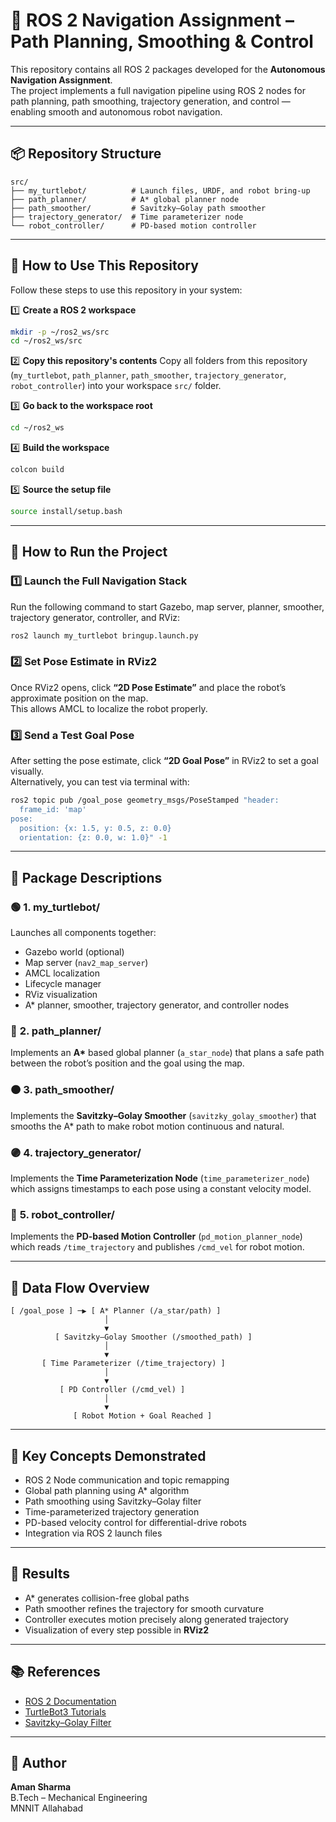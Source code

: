 # 🦾 ROS 2 Navigation Assignment – Path Planning, Smoothing & Control

This repository contains all ROS 2 packages developed for the **Autonomous Navigation Assignment**.  
The project implements a full navigation pipeline using ROS 2 nodes for path planning, path smoothing, trajectory generation, and control — enabling smooth and autonomous robot navigation.

---

## 📦 Repository Structure

```
src/
├── my_turtlebot/          # Launch files, URDF, and robot bring-up
├── path_planner/          # A* global planner node
├── path_smoother/         # Savitzky–Golay path smoother
├── trajectory_generator/  # Time parameterizer node
└── robot_controller/      # PD-based motion controller
```

---

## 🧰 How to Use This Repository

Follow these steps to use this repository in your system:

1️⃣ **Create a ROS 2 workspace**
```bash
mkdir -p ~/ros2_ws/src
cd ~/ros2_ws/src
```

2️⃣ **Copy this repository's contents**
Copy all folders from this repository (`my_turtlebot`, `path_planner`, `path_smoother`, `trajectory_generator`, `robot_controller`) into your workspace `src/` folder.

3️⃣ **Go back to the workspace root**
```bash
cd ~/ros2_ws
```

4️⃣ **Build the workspace**
```bash
colcon build
```

5️⃣ **Source the setup file**
```bash
source install/setup.bash
```

---

## 🚀 How to Run the Project

### 1️⃣ Launch the Full Navigation Stack
Run the following command to start Gazebo, map server, planner, smoother, trajectory generator, controller, and RViz:
```bash
ros2 launch my_turtlebot bringup.launch.py
```

### 2️⃣ Set Pose Estimate in RViz2
Once RViz2 opens, click **“2D Pose Estimate”** and place the robot’s approximate position on the map.  
This allows AMCL to localize the robot properly.

### 3️⃣ Send a Test Goal Pose
After setting the pose estimate, click **“2D Goal Pose”** in RViz2 to set a goal visually.  
Alternatively, you can test via terminal with:
```bash
ros2 topic pub /goal_pose geometry_msgs/PoseStamped "header:
  frame_id: 'map'
pose:
  position: {x: 1.5, y: 0.5, z: 0.0}
  orientation: {z: 0.0, w: 1.0}" -1
```

---

## 🧩 Package Descriptions

### 🟢 **1. my_turtlebot/**
Launches all components together:
- Gazebo world (optional)
- Map server (`nav2_map_server`)
- AMCL localization
- Lifecycle manager
- RViz visualization
- A* planner, smoother, trajectory generator, and controller nodes

### 🔵 **2. path_planner/**
Implements an **A\*** based global planner (`a_star_node`) that plans a safe path between the robot’s position and the goal using the map.

### 🟠 **3. path_smoother/**
Implements the **Savitzky–Golay Smoother** (`savitzky_golay_smoother`) that smooths the A* path to make robot motion continuous and natural.

### 🟣 **4. trajectory_generator/**
Implements the **Time Parameterization Node** (`time_parameterizer_node`) which assigns timestamps to each pose using a constant velocity model.

### 🔴 **5. robot_controller/**
Implements the **PD-based Motion Controller** (`pd_motion_planner_node`) which reads `/time_trajectory` and publishes `/cmd_vel` for robot motion.

---

## 🔄 **Data Flow Overview**

```
[ /goal_pose ] ─▶ [ A* Planner (/a_star/path) ]
                     │
                     ▼
          [ Savitzky–Golay Smoother (/smoothed_path) ]
                     │
                     ▼
       [ Time Parameterizer (/time_trajectory) ]
                     │
                     ▼
           [ PD Controller (/cmd_vel) ]
                     │
                     ▼
              [ Robot Motion + Goal Reached ]
```

---

## 🧠 Key Concepts Demonstrated

- ROS 2 Node communication and topic remapping  
- Global path planning using A* algorithm  
- Path smoothing using Savitzky–Golay filter  
- Time-parameterized trajectory generation  
- PD-based velocity control for differential-drive robots  
- Integration via ROS 2 launch files  

---

## 🧪 Results

- A* generates collision-free global paths  
- Path smoother refines the trajectory for smooth curvature  
- Controller executes motion precisely along generated trajectory  
- Visualization of every step possible in **RViz2**  

---

## 📚 References

- [ROS 2 Documentation](https://docs.ros.org/en/humble/)  
- [TurtleBot3 Tutorials](https://emanual.robotis.com/docs/en/platform/turtlebot3/)  
- [Savitzky–Golay Filter](https://en.wikipedia.org/wiki/Savitzky%E2%80%93Golay_filter)

---

## 👤 Author

**Aman Sharma**  
B.Tech – Mechanical Engineering  
MNNIT Allahabad
